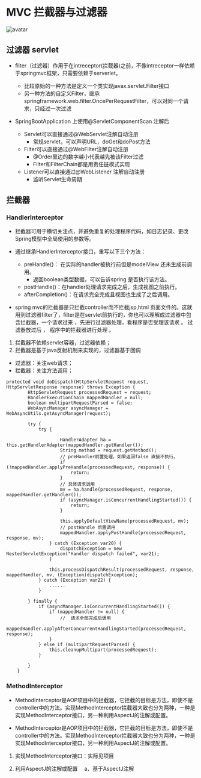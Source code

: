 # MVC 拦截器与过滤器

![avatar](https://github.com/rbmonster/learning-note/blob/master/src/main/java/com/four/picture/filter2intercept.jpg)
## 过滤器 servlet
- filter（过滤器）作用于在intreceptor(拦截器)之前，不像intreceptor一样依赖于springmvc框架，只需要依赖于serverlet。
    - 比较原始的一种方法是定义一个类实现javax.servlet.Filter接口
    - 另一种方法的自定义Filter，继承springframework.web.filter.OncePerRequestFilter，可以对同一个请求，只经过一次过滤

- SpringBootApplication 上使用@ServletComponentScan 注解后
    - Servlet可以直接通过@WebServlet注解自动注册
      - 常规servlet，可以声明URL，doGet和doPost方法
    - Filter可以直接通过@WebFilter注解自动注册
      - @Order里边的数字越小代表越先被该Filter过滤
      - Filter和FilterChain都是用责任链模式实现
    - Listener可以直接通过@WebListener 注解自动注册
      - 监听Servlet生命周期


## 拦截器
### HandlerInterceptor
- 拦截器可用于横切关注点，并避免重复的处理程序代码，如日志记录、更改Spring模型中全局使用的参数等。
- 通过继承HandlerInterceptor接口，重写以下三个方法：
    - preHandle()： 在实际的handler被执行前但是modelView 还未生成前调用。
      - 返回boolean类型数据，可以告诉spring 是否执行该方法。
    - postHandle()：在handler处理请求完成之后，生成视图之前执行。 
    - afterCompletion()：在请求完全完成且视图也生成了之后调用。
    
- spring mvc的拦截器是只拦截controller而不拦截jsp,html 页面文件的。这就用到过滤器filter了，filter是在servlet前执行的，你也可以理解成过滤器中包含拦截器，一个请求过来 ，先进行过滤器处理，看程序是否受理该请求 。 过滤器放过后 ， 程序中的拦截器进行处理 。
1. 拦截器不依赖servlet容器，过滤器依赖；
2. 拦截器是基于java反射机制来实现的，过滤器基于回调

- 过滤器：关注web请求；
- 拦截器：关注方法调用；
```
protected void doDispatch(HttpServletRequest request, HttpServletResponse response) throws Exception {
        HttpServletRequest processedRequest = request;
        HandlerExecutionChain mappedHandler = null;
        boolean multipartRequestParsed = false;
        WebAsyncManager asyncManager = WebAsyncUtils.getAsyncManager(request);

        try {
            try {
             
                    HandlerAdapter ha = this.getHandlerAdapter(mappedHandler.getHandler());
                    String method = request.getMethod();
                    // preHandler前置处理，如果返回false 直接不执行。
                    if (!mappedHandler.applyPreHandle(processedRequest, response)) {
                        return;
                    }
                    // 具体请求调用
                    mv = ha.handle(processedRequest, response, mappedHandler.getHandler());
                    if (asyncManager.isConcurrentHandlingStarted()) {
                        return;
                    }

                    this.applyDefaultViewName(processedRequest, mv);
                    // postHandle 后置调用
                    mappedHandler.applyPostHandle(processedRequest, response, mv);
                } catch (Exception var20) {
                    dispatchException = new NestedServletException("Handler dispatch failed", var21);
                }

                this.processDispatchResult(processedRequest, response, mappedHandler, mv, (Exception)dispatchException);
            } catch (Exception var22) {
                ......
            }

        } finally {
            if (asyncManager.isConcurrentHandlingStarted()) {
                if (mappedHandler != null) {
                    //  请求全部完成后调用
                    mappedHandler.applyAfterConcurrentHandlingStarted(processedRequest, response);
                }
            } else if (multipartRequestParsed) {
                this.cleanupMultipart(processedRequest);
            }

        }
    }

```


### MethodInterceptor
- MethodInterceptor是AOP项目中的拦截器，它拦截的目标是方法，即使不是controller中的方法。实现MethodInterceptor拦截器大致也分为两种，一种是实现MethodInterceptor接口，另一种利用AspectJ的注解或配置。

- MethodInterceptor是AOP项目中的拦截器，它拦截的目标是方法，即使不是controller中的方法。实现MethodInterceptor拦截器大致也分为两种，一种是实现MethodInterceptor接口，另一种利用AspectJ的注解或配置。

1. 实现MethodInterceptor接口：实际见项目

2. 利用AspectJ的注解或配置
　a、基于AspectJ注解